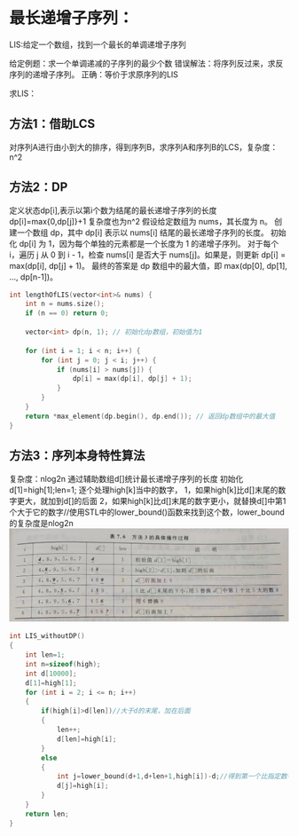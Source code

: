 # 最长递增子序列：
LIS:给定一个数组，找到一个最长的单调递增子序列

给定例题：求一个单调递减的子序列的最少个数
错误解法：将序列反过来，求反序列的递增子序列。
正确：等价于求原序列的LIS

求LIS：
## 方法1：借助LCS
对序列A进行由小到大的排序，得到序列B，求序列A和序列B的LCS，复杂度：n^2
## 方法2：DP
定义状态dp[i],表示以第i个数为结尾的最长递增子序列的长度
dp[i]=max{0,dp[j]}+1
复杂度也为n^2
假设给定数组为 nums，其长度为 n。
创建一个数组 dp，其中 dp[i] 表示以 nums[i] 结尾的最长递增子序列的长度。
初始化 dp[i] 为 1，因为每个单独的元素都是一个长度为 1 的递增子序列。
对于每个 i，遍历 j 从 0 到 i - 1，检查 nums[i] 是否大于 nums[j]。如果是，则更新 dp[i] = max(dp[i], dp[j] + 1)。
最终的答案是 dp 数组中的最大值，即 max(dp[0], dp[1], ..., dp[n-1])。

```c++
int lengthOfLIS(vector<int>& nums) {
    int n = nums.size();
    if (n == 0) return 0;

    vector<int> dp(n, 1); // 初始化dp数组，初始值为1

    for (int i = 1; i < n; i++) {
        for (int j = 0; j < i; j++) {
            if (nums[i] > nums[j]) {
                dp[i] = max(dp[i], dp[j] + 1);
            }
        }
    }
    return *max_element(dp.begin(), dp.end()); // 返回dp数组中的最大值
}
```
## 方法3：序列本身特性算法
复杂度：nlog2n
通过辅助数组d[]统计最长递增子序列的长度
初始化d[1]=high[1];len=1;
逐个处理high[k]当中的数字，
1，如果high[k]比d[]末尾的数字更大，就加到d[]的后面
2，如果high[k]比d[]末尾的数字更小，就替换d[]中第1个大于它的数字//使用STL中的lower_bound()函数来找到这个数，lower_bound的复杂度是nlog2n
![Alt text](1705834284(1).png)

```c++
int LIS_withoutDP()
{
    int len=1;
    int n=sizeof(high);
    int d[10000];
    d[1]=high[1];
    for (int i = 2; i <= n; i++)
    {
        if(high[i]>d[len])//大于d的末尾，加在后面
        {
            len++;
            d[len]=high[i];
        }
        else
        {
            int j=lower_bound(d+1,d+len+1,high[i])-d;//得到第一个比指定数字要大的数字
            d[j]=high[i];
        }
    }
    return len;
}
```
